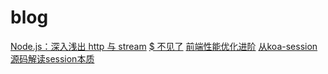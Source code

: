 # blog

[Node.js：深入浅出 http 与 stream](https://github.com/iNuanfeng/blog/issues/4)
[$ 不见了](https://github.com/iNuanfeng/blog/issues/3)
[前端性能优化进阶](https://github.com/iNuanfeng/blog/issues/2)
[从koa-session源码解读session本质](https://github.com/iNuanfeng/blog/issues/1)

